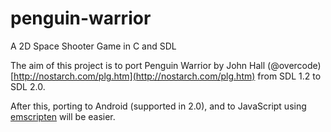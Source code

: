 penguin-warrior
===============

A 2D Space Shooter Game in C and SDL

The aim of this project is to port Penguin Warrior by John Hall (@overcode) [http://nostarch.com/plg.htm](http://nostarch.com/plg.htm) from SDL 1.2 to SDL 2.0.

After this, porting to Android (supported in 2.0), and to JavaScript using [emscripten](https://github.com/kripken/emscripten/wiki) will be easier.